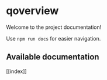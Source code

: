 # qoverview

Welcome to the project documentation!

Use `npm run docs` for easier navigation.

## Available documentation

[[index]]
